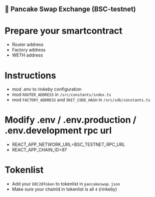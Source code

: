 ## :pancakes: Pancake Swap Exchange (BSC-testnet)

# Prepare your smartcontract
- Router address
- Factory address
- WETH address

# Instructions
- mod .env to rinkeby configuration
- mod `ROUTER_ADDRESS` in `/src/constants/index.ts`
- mod `FACTORY_ADDRESS` and `INIT_CODE_HASH` in `/src/sdk/constants.ts`
<!-- - mod `MULTICALL_ADDRESS` in `/src/constants/multicall/index.ts` -->

# Modify .env / .env.production / .env.development rpc url
- REACT_APP_NETWORK_URL=BSC_TESTNET_RPC_URL
- REACT_APP_CHAIN_ID=97

<!-- # Custom WETH
- replace WETH (address) in `/src/sdk/entities/token.ts`
- replace WETH abi in `/src/constants/abis/weth.json`

# Get multicall address from https://github.com/makerdao/multicall
- replace MULTICALL abi in `/src/constants/multicall/abi.json`

# Supported ChainIds
- mod supportedChainIds to `[1,4]` in `/src/connectors/index.ts`
- mod `enum ChainId` `MAINNET = 1, BSCTESTNET = 4` in `/src/sdk/constants.ts`
- mod `BSCSCAN_PREFIXES` in `/src/utils/index.ts`
`{
  1: '',
  4: 'rinkeby.'
}` -->

# Tokenlist
- Add your `ERC20Token` to tokenlist in `pancakeswap.json`
- Make sure your chainId in tokenlist is all `4` (rinkeby)

